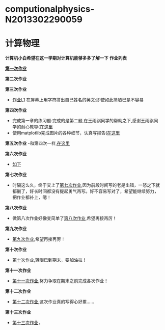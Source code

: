 # computionalphysics-N2013302290059
计算物理
======
**计算机小白希望在这一学期对计算机能够多多了解一下**
**作业列表**

**[第一次作业](https://stackedit.io/editor)**

**第二次作业**

**第三次作业**
- [作业L1](https://raw.githubusercontent.com/tongqiancao/computionalphysics-N2013302290059/master/homework3/homework3.py) 在屏幕上用字符拼出自己姓名的英文:即使如此简陋已是不容易 

**第四次作业**
- 完成第一章的练习题:完成的是第二题,在王雨祺同学的帮助之下,感谢王雨祺同学的耐心教导([在这里](https://raw.githubusercontent.com/tongqiancao/computionalphysics-N2013302290059/master/homework4/homeworr4.2.py)
- 使用matplotlib完成图片的各种细节，认真写报告([在这里]()

**第五次作业**
-和第四次一样,[在这里](https://www.zybuluo.com/mdeditor#335355-full-reader)

**第六次作业**
- [如下](https://www.zybuluo.com/mdeditor#335412-full-reader)

**第七次作业**
- 时隔这么久，终于交上了[第七次作业](https://www.zybuluo.com/mdeditor#396963-full-reader),因为前段时间写的老是出错，一怒之下就都删了，好长时间都没有提起勇气再写。好不容易写对了，希望能继续努力，把作业都补上，嗯！

**第八次作业**
- 做第八次作业好像变简单了[第八次作业](https://www.zybuluo.com/mdeditor#399135-full-reader),希望再接再厉！
 
**第九次作业**
- [第九次作业](https://www.zybuluo.com/mdeditor#399877-full-reader),希望再接再厉！

**第十次作业**
- [第十次作业](https://www.zybuluo.com/mdeditor#408550-full-reader),转眼已到期末，要加油拉！

**第十一次作业**
- [第十一次作业](https://www.zybuluo.com/mdeditor#410322-full-reader),努力争取在期末之前完成各次作业！

**第十二次作业**
- [第十二次作业](https://www.zybuluo.com/mdeditor#411000-full-reader),这次作业真的写得心好累……

**第十三次作业**
- [第十三次作业](https://www.zybuluo.com/mdeditor#411000-full-reader)，
